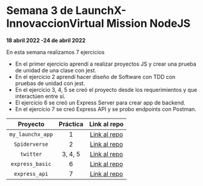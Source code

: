 # Semana 3 de LaunchX-InnovaccionVirtual Mission NodeJS

**18 abril 2022 -24 de abril 2022**

En esta semana realizamos 7 ejercicios

* En el primer ejercicio aprendí a realizar proyectos JS y crear una prueba de unidad de una clase con jest.
* En el ejercicio 2 aprendí hacer diseño de Software con TDD con pruebas de unidad con jest.
* En el ejercicio 3, 4, 5 se creó el proyecto desde los requerimientos y que interactúen entre sí.
* El ejercicio 6 se creó un Express Server para crear app de backend.
* En el ejercicio 7 se creó Express API y se probo endpoints con Postman.

|      Proyecto      | Práctica |                                        Link al repo                                        |
| :----------------: | :-------: | :-----------------------------------------------------------------------------------------: |
| `my_launchx_app` |     1     |               [Link al repo](https://github.com/Julioadriglez/proyecto-1-en-JS)               |
|  `Spiderverse`  |     2     |          [Link al repo](https://github.com/Julioadriglez/Dise-o-de-software-con-TDD)          |
|    `twitter`    |  3, 4, 5  | [Link al repo](https://github.com/Julioadriglez/3.-Sprint-1-Agregar-modelos/tree/main/Twitter) |
| `express_basic` |     6     |                 [Link al repo](https://github.com/Julioadriglez/express_basic)                 |
|  `express_api`  |     7     |                  [Link al repo](https://github.com/Julioadriglez/express_api)                  |
